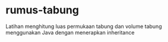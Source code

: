 # rumus-tabung
Latihan menghitung luas permukaan tabung dan volume tabung menggunakan Java dengan menerapkan inheritance

